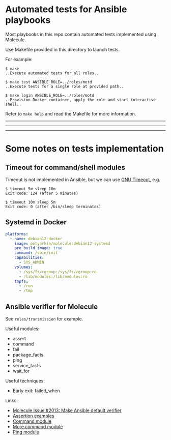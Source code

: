 # Automated tests for Ansible playbooks

Most playbooks in this repo contain automated tests implemented using
Molecule.

Use Makefile provided in this directory to launch tests.

For example:

```shell
$ make
..Execute automated tests for all roles..

$ make test ANSIBLE_ROLE=../roles/motd
..Execute tests for a single role at provided path..

$ make login ANSIBLE_ROLE=../roles/motd
..Provision Docker container, apply the role and start interactive shell..
```

Refer to `make help` and read the Makefile for more information.

---
---
---

# Some notes on tests implementation

## Timeout for command/shell modules

Timeout is not implemented in Ansible, but we can use [GNU Timeout], e.g.

```
$ timeout 5m sleep 10m
Exit code: 124 (after 5 minutes)

$ timeout 10m sleep 5m
Exit code: 0 (after /bin/sleep terminates)
```

[GNU Timeout]: https://www.gnu.org/software/coreutils/manual/html_node/timeout-invocation.html

## Systemd in Docker

```yaml
platforms:
  - name: debian12-docker
    image: potyarkin/molecule:debian12-systemd
    pre_build_image: true
    command: /sbin/init
    capabilities:
      - SYS_ADMIN
    volumes:
      - /sys/fs/cgroup:/sys/fs/cgroup:ro
      - /lib/modules:/lib/modules:ro
    tmpfs:
      - /run
      - /tmp
```

## Ansible verifier for Molecule

See `roles/transmission` for example.

Useful modules:

- assert
- command
- fail
- package_facts
- ping
- service_facts
- wait_for

Useful techniques:

- Early exit: failed_when

Links:

- [Molecule Issue #2013: Make Ansible default verifier](https://github.com/ansible-community/molecule/issues/2013)
- [Assertion examples](https://github.com/ansible/ansible/blob/faa9533734a1ee3f0bb563704b277ffcc3a2423f/test/integration/targets/stat/tasks/main.yml#L29)
- [Command module](https://github.com/Caseraw/ansible_role_chrony/blob/620bcad8789f7638cde27e43167d98100ff74792/molecule/default/verify.yml)
- [More command module](https://github.com/alvistack/ansible-role-cri_tools/blob/fb52fe1c6c10e05d9992e960d6ab65ab6b7d1c6c/molecule/redhat-7/verify.yml)
- [Ping module](https://github.com/robertdebock/ansible-role-natrouter/blob/a12bd323dd0a86cedbb1d034b4574b20a8f5b73e/molecule/default/verify.yml)
